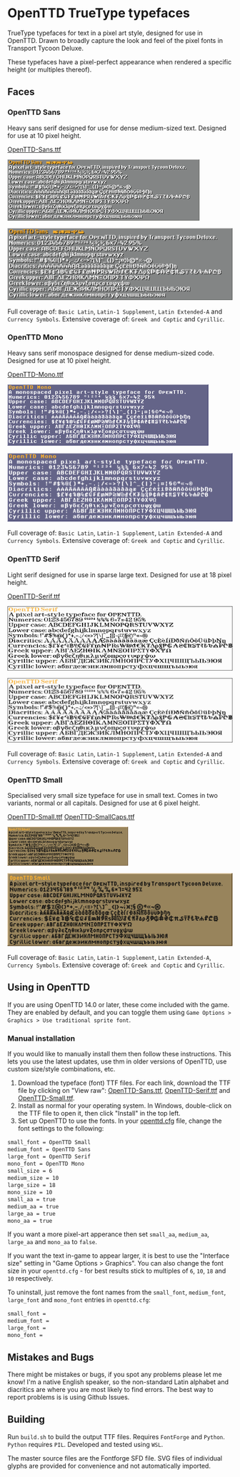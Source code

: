 # OpenTTD TrueType typefaces

TrueType typefaces for text in a pixel art style, designed for use in OpenTTD. Drawn to broadly capture the look and feel of the pixel fonts in Transport Tycoon Deluxe.

These typefaces have a pixel-perfect appearance when rendered a specific height (or multiples thereof).

## Faces

### OpenTTD Sans

Heavy sans serif designed for use for dense medium-sized text.
Designed for use at 10 pixel height.

[OpenTTD-Sans.ttf](openttd-sans/OpenTTD-Sans.ttf)

![OpenTTD Sans preview, 10px aliased](openttd-sans/OpenTTD-Sans-10px-aliased.png)

![OpenTTD Sans preview, 40px anti-aliased](openttd-sans/OpenTTD-Sans-40px-anti-aliased.png)

Full coverage of: `Basic Latin`, `Latin-1 Supplement`, `Latin Extended-A` and `Currency Symbols`.
Extensive coverage of: `Greek and Coptic` and `Cyrillic`.

### OpenTTD Mono

Heavy sans serif monospace designed for dense medium-sized code.
Designed for use at 10 pixel height.

[OpenTTD-Mono.ttf](openttd-mono/OpenTTD-Mono.ttf)

![OpenTTD Mono preview, 10px aliased](openttd-mono/OpenTTD-Mono-10px-aliased.png)

![OpenTTD Mono preview, 40px anti-aliased](openttd-mono/OpenTTD-Mono-40px-anti-aliased.png)

Full coverage of: `Basic Latin`, `Latin-1 Supplement`, `Latin Extended-A` and `Currency Symbols`.
Extensive coverage of: `Greek and Coptic` and `Cyrillic`.

### OpenTTD Serif

Light serif designed for use in sparse large text.
Designed for use at 18 pixel height.

[OpenTTD-Serif.ttf](openttd-serif/OpenTTD-Serif.ttf)

![OpenTTD Serif preview, 18px aliased](openttd-serif/OpenTTD-Serif-18px-aliased.png)

![OpenTTD Serif preview, 72px anti-aliased](openttd-serif/OpenTTD-Serif-72px-anti-aliased.png)

Full coverage of: `Basic Latin`, `Latin-1 Supplement`, `Latin Extended-A` and `Currency Symbols`.
Extensive coverage of: `Greek and Coptic` and `Cyrillic`.

### OpenTTD Small

Specialised very small size typeface for use in small text. Comes in two variants, normal or all capitals.
Designed for use at 6 pixel height.

[OpenTTD-Small.ttf](openttd-small/OpenTTD-Small.ttf)
[OpenTTD-SmallCaps.ttf](openttd-small/OpenTTD-SmallCaps.ttf)

![OpenTTD Small preview, 6px aliased](openttd-small/OpenTTD-Small-6px-aliased.png)

![OpenTTD Small preview, 24px anti-aliased](openttd-small/OpenTTD-Small-24px-anti-aliased.png)

Full coverage of: `Basic Latin`, `Latin-1 Supplement`, `Latin Extended-A`, `Currency Symbols`.
Extensive coverage of: `Greek and Coptic` and `Cyrillic`.

## Using in OpenTTD

If you are using OpenTTD 14.0 or later, these come included with the game.
They are enabled by default, and you can toggle them using `Game Options > Graphics > Use traditional sprite font`.

### Manual installation

If you would like to manually install them then follow these instructions.
This lets you use the latest updates, use thm in older versions of OpenTTD, use custom size/style combinations, etc. 

1. Download the typeface (font) TTF files. For each link, download the TTF file by clicking on "View raw": [OpenTTD-Sans.ttf](openttd-sans/OpenTTD-Sans.ttf), [OpenTTD-Serif.ttf](openttd-serif/OpenTTD-Serif.ttf) and [OpenTTD-Small.ttf](openttd-small/OpenTTD-Small.ttf).
2. Install as normal for your operating system. In Windows, double-click on the TTF file to open it, then click "Install" in the top left.
3. Set up OpenTTD to use the fonts. In your [openttd.cfg](https://wiki.openttd.org/en/Archive/Manual/Settings/Openttd.cfg) file, change the font settings to the following:

```
small_font = OpenTTD Small
medium_font = OpenTTD Sans
large_font = OpenTTD Serif
mono_font = OpenTTD Mono
small_size = 6
medium_size = 10
large_size = 18
mono_size = 10
small_aa = true
medium_aa = true
large_aa = true
mono_aa = true
```

If you want a more pixel-art apperance then set `small_aa`, `medium_aa`, `large_aa` and `mono_aa` to `false`.

If you want the text in-game to appear larger, it is best to use the "Interface size" setting in "Game Options > Graphics". You can also change the font size in your `openttd.cfg` - for best results stick to multiples of `6`, `10`, `18` and `10` respectively.

To uninstall, just remove the font names from the `small_font`, `medium_font`, `large_font` and `mono_font` entries in `openttd.cfg`:
```
small_font = 
medium_font = 
large_font = 
mono_font = 
```

## Mistakes and Bugs

There might be mistakes or bugs, if you spot any problems please let me know! I'm a native English speaker, so the non-standard Latin alphabet and diacritics are where you are most likely to find errors. The best way to report problems is is using Github Issues.

## Building
Run `build.sh` to build the output TTF files. Requires `FontForge` and `Python`. `Python` requires `PIL`.
Developed and tested using `WSL`.

The master source files are the Fontforge SFD file. SVG files of individual glyphs are provided for convenience and not automatically imported.
